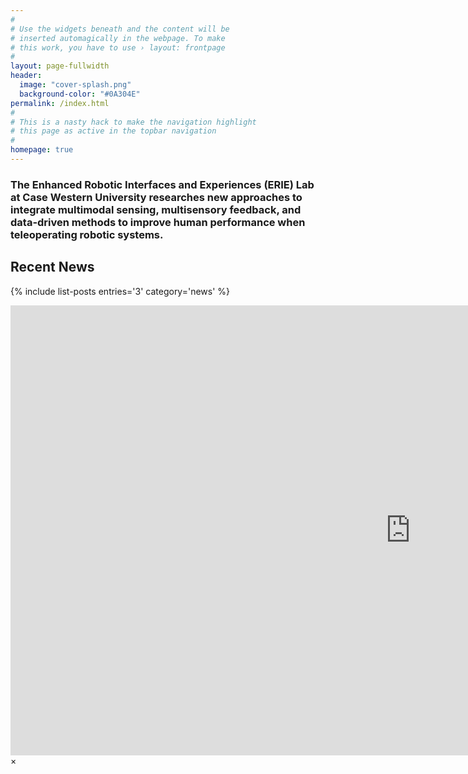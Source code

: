 ```yaml
---
#
# Use the widgets beneath and the content will be
# inserted automagically in the webpage. To make
# this work, you have to use › layout: frontpage
#
layout: page-fullwidth
header:
  image: "cover-splash.png"
  background-color: "#0A304E"
permalink: /index.html
#
# This is a nasty hack to make the navigation highlight
# this page as active in the topbar navigation
#
homepage: true
---
```


<h3>The Enhanced Robotic Interfaces and Experiences (ERIE) Lab at Case Western University researches new approaches to integrate multimodal sensing, multisensory feedback, and data-driven methods to improve human performance when teleoperating robotic systems.</h3>


## Recent News

{% include list-posts entries='3' category='news' %}

<div id="videoModal" class="reveal-modal large" data-reveal="">
  <div class="flex-video widescreen vimeo" style="display: block;">
    <iframe width="1280" height="720" src="https://www.youtube.com/embed/3b5zCFSmVvU" frameborder="0" allowfullscreen></iframe>
  </div>
  <a class="close-reveal-modal">&#215;</a>
</div>
